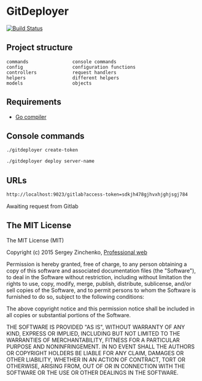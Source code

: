 GitDeployer
===========

[![Build Status](https://travis-ci.org/SergioMadness/gitdeployer.svg?branch=dev)](https://travis-ci.org/SergioMadness/gitdeployer)

Project structure
-------------------

```
commands				console commands
config					configuration functions
controllers				request handlers
helpers					different helpers
models					objects
```

Requirements
------------
 - [Go compiler](https://golang.org/dl/)

Console commands
----------------
```bash
./gitdeployer create-token
```
```bash
./gitdeployer deploy server-name
```

URLs
------
```bash
http://localhost:9023/gitlab?access-token=sdkjh478gjhvxhjghjsgj784
```
Awaiting request from Gitlab


## The MIT License

The MIT License (MIT)

Copyright (c) 2015 Sergey Zinchenko, [Professional web](http://web-development.pw/)

Permission is hereby granted, free of charge, to any person obtaining a copy
of this software and associated documentation files (the "Software"), to deal
in the Software without restriction, including without limitation the rights
to use, copy, modify, merge, publish, distribute, sublicense, and/or sell
copies of the Software, and to permit persons to whom the Software is
furnished to do so, subject to the following conditions:

The above copyright notice and this permission notice shall be included in all
copies or substantial portions of the Software.

THE SOFTWARE IS PROVIDED "AS IS", WITHOUT WARRANTY OF ANY KIND, EXPRESS OR
IMPLIED, INCLUDING BUT NOT LIMITED TO THE WARRANTIES OF MERCHANTABILITY,
FITNESS FOR A PARTICULAR PURPOSE AND NONINFRINGEMENT. IN NO EVENT SHALL THE
AUTHORS OR COPYRIGHT HOLDERS BE LIABLE FOR ANY CLAIM, DAMAGES OR OTHER
LIABILITY, WHETHER IN AN ACTION OF CONTRACT, TORT OR OTHERWISE, ARISING FROM,
OUT OF OR IN CONNECTION WITH THE SOFTWARE OR THE USE OR OTHER DEALINGS IN THE
SOFTWARE.
